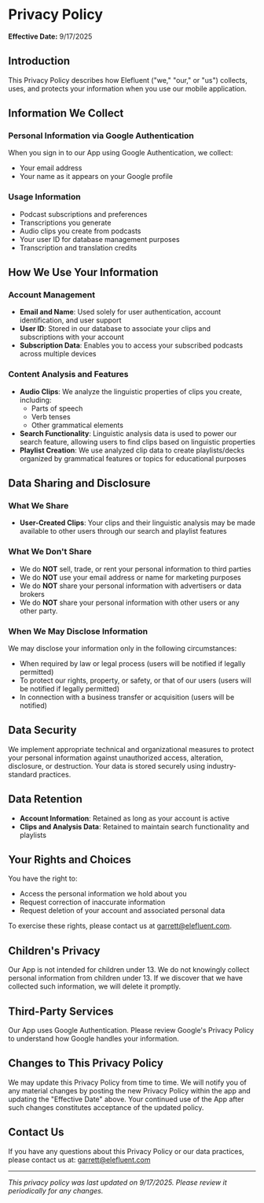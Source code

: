 # Privacy Policy

**Effective Date:** 9/17/2025

## Introduction

This Privacy Policy describes how Elefluent ("we," "our," or "us") collects, uses, and protects your information when you use our mobile application.

## Information We Collect

### Personal Information via Google Authentication
When you sign in to our App using Google Authentication, we collect:
- Your email address
- Your name as it appears on your Google profile

### Usage Information
- Podcast subscriptions and preferences
- Transcriptions you generate
- Audio clips you create from podcasts
- Your user ID for database management purposes
- Transcription and translation credits

## How We Use Your Information

### Account Management
- **Email and Name**: Used solely for user authentication, account identification, and user support
- **User ID**: Stored in our database to associate your clips and subscriptions with your account
- **Subscription Data**: Enables you to access your subscribed podcasts across multiple devices

### Content Analysis and Features
- **Audio Clips**: We analyze the linguistic properties of clips you create, including:
  - Parts of speech
  - Verb tenses
  - Other grammatical elements
- **Search Functionality**: Linguistic analysis data is used to power our search feature, allowing users to find clips based on linguistic properties
- **Playlist Creation**: We use analyzed clip data to create playlists/decks organized by grammatical features or topics for educational purposes

## Data Sharing and Disclosure

### What We Share
- **User-Created Clips**: Your clips and their linguistic analysis may be made available to other users through our search and playlist features

### What We Don't Share
- We do **NOT** sell, trade, or rent your personal information to third parties
- We do **NOT** use your email address or name for marketing purposes
- We do **NOT** share your personal information with advertisers or data brokers
- We do **NOT** share your personal information with other users or any other party.

### When We May Disclose Information
We may disclose your information only in the following circumstances:
- When required by law or legal process (users will be notified if legally permitted)
- To protect our rights, property, or safety, or that of our users (users will be notified if legally permitted)
- In connection with a business transfer or acquisition (users will be notified)

## Data Security

We implement appropriate technical and organizational measures to protect your personal information against unauthorized access, alteration, disclosure, or destruction. Your data is stored securely using industry-standard practices.

## Data Retention

- **Account Information**: Retained as long as your account is active
- **Clips and Analysis Data**: Retained to maintain search functionality and playlists

## Your Rights and Choices

You have the right to:
- Access the personal information we hold about you
- Request correction of inaccurate information
- Request deletion of your account and associated personal data

To exercise these rights, please contact us at garrett@elefluent.com.

## Children's Privacy

Our App is not intended for children under 13. We do not knowingly collect personal information from children under 13. If we discover that we have collected such information, we will delete it promptly.

## Third-Party Services

Our App uses Google Authentication. Please review Google's Privacy Policy to understand how Google handles your information.

## Changes to This Privacy Policy

We may update this Privacy Policy from time to time. We will notify you of any material changes by posting the new Privacy Policy within the app and updating the "Effective Date" above. Your continued use of the App after such changes constitutes acceptance of the updated policy.

## Contact Us

If you have any questions about this Privacy Policy or our data practices, please contact us at: garrett@elefluent.com

---

*This privacy policy was last updated on 9/17/2025. Please review it periodically for any changes.*
